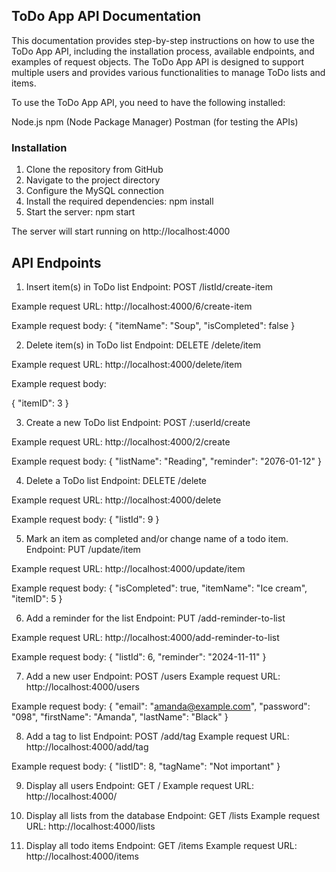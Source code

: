 ## ToDo App API Documentation

This documentation provides step-by-step instructions on how to use the ToDo App API, including the installation process, available endpoints, and examples of request objects. The ToDo App API is designed to support multiple users and provides various functionalities to manage ToDo lists and items.

To use the ToDo App API, you need to have the following installed:

Node.js
npm (Node Package Manager)
Postman (for testing the APIs)

### Installation

1. Clone the repository from GitHub
2. Navigate to the project directory
3. Configure the MySQL connection
4. Install the required dependencies:
   npm install
5. Start the server:
   npm start

The server will start running on http://localhost:4000

## API Endpoints

1. Insert item(s) in ToDo list
   Endpoint: POST /listId/create-item

Example request URL: http://localhost:4000/6/create-item

Example request body: {
"itemName": "Soup",
"isCompleted": false
}

2. Delete item(s) in ToDo list
   Endpoint: DELETE /delete/item

Example request URL: http://localhost:4000/delete/item

Example request body:

{
"itemID": 3
}

3. Create a new ToDo list
   Endpoint: POST /:userId/create

Example request URL: http://localhost:4000/2/create

Example request body: {
"listName": "Reading",
"reminder": "2076-01-12"
}

4. Delete a ToDo list
   Endpoint: DELETE /delete

Example request URL: http://localhost:4000/delete

Example request body: {
"listId": 9
}

5. Mark an item as completed and/or change name of a todo item.
   Endpoint: PUT /update/item

Example request URL: http://localhost:4000/update/item

Example request body: {
"isCompleted": true,
"itemName": "Ice cream",
"itemID": 5
}

6. Add a reminder for the list
   Endpoint: PUT /add-reminder-to-list

Example request URL: http://localhost:4000/add-reminder-to-list

Example request body: {
"listId": 6,
"reminder": "2024-11-11"
}

7. Add a new user
   Endpoint: POST /users
   Example request URL: http://localhost:4000/users

Example request body: {
"email": "amanda@example.com",
"password": "098",
"firstName": "Amanda",
"lastName": "Black"
}

8. Add a tag to list
   Endpoint: POST /add/tag
   Example request URL: http://localhost:4000/add/tag

Example request body: {
"listID": 8,
"tagName": "Not important"
}

9. Display all users
   Endpoint: GET /
   Example request URL: http://localhost:4000/

10. Display all lists from the database
    Endpoint: GET /lists
    Example request URL: http://localhost:4000/lists

11. Display all todo items
    Endpoint: GET /items
    Example request URL: http://localhost:4000/items
